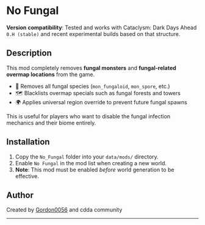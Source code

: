 # No Fungal

**Version compatibility**: Tested and works with Cataclysm: Dark Days Ahead `0.H (stable)` and recent experimental builds based on that structure.

## Description

This mod completely removes **fungal monsters** and **fungal-related overmap locations** from the game.

- 🧫 Removes all fungal species (`mon_fungaloid`, `mon_spore`, etc.)
- 🗺️ Blacklists overmap specials such as fungal forests and towers
- 🌍 Applies universal region override to prevent future fungal spawns

This is useful for players who want to disable the fungal infection mechanics and their biome entirely.

## Installation

1. Copy the `No_Fungal` folder into your `data/mods/` directory.
2. Enable `No Fungal` in the mod list when creating a new world.
3. **Note**: This mod must be enabled *before* world generation to be effective.

## Author

Created by [Gordon0056](https://github.com/gordon0056) and cdda community

---
